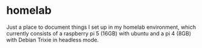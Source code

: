# homelab
Just a place to document things I set up in my homelab environment, which currently consists of a raspberry pi 5 (16GB) with ubuntu and a pi 4 (8GB) with Debian Trixie in headless mode.
